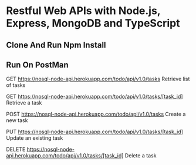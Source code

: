 # Restful Web APIs with Node.js, Express, MongoDB and TypeScript
## Clone And Run Npm Install

## Run On PostMan 

GET  https://nosql-node-api.herokuapp.com/todo/api/v1.0/tasks  Retrieve  list  of  tasks

GET  https://nosql-node-api.herokuapp.com/todo/api/v1.0/tasks/[task_id]  Retrieve  a  task

POST  https://nosql-node-api.herokuapp.com/todo/api/v1.0/tasks  Create  a  new  task

PUT https://nosql-node-api.herokuapp.com/todo/api/v1.0/tasks/[task_id]  Update  an  existing  task

DELETE  https://nosql-node-api.herokuapp.com/todo/api/v1.0/tasks/[task_id]  Delete  a  task


